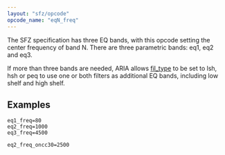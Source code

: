 ```yaml
---
layout: "sfz/opcode"
opcode_name: "eqN_freq"
---
```

The SFZ specification has three EQ bands, with this opcode setting
the center frequency of band N. There are three parametric bands:
eq1, eq2 and eq3.

If more than three bands are needed, ARIA allows [fil_type]
to be set to lsh, hsh or peq to use one or both filters as additional
EQ bands, including low shelf and high shelf.

## Examples

```
eq1_freq=80
eq2_freq=1000
eq3_freq=4500

eq2_freq_oncc30=2500
```


[fil_type]: fil_type
